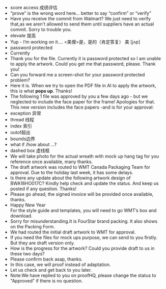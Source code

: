 - score access  成绩评估
- “prove” is the wrong word here… better to say “confirm” or “verify”
- Have you receive the commit from Walmart? We just need to verify that,as we aren't allowed to send them until suppliers
have an actual commit. Sorry to trouble you.
- elevate 提高
- Yup - I’m working on it…. <美俚>是，是的（肯定答复） 美 [jʌp]
- password protected 
- Currently 
- Thank you for the file. Currently it is password protected so I am unable to apply the artwork. Could you get me that password, please. Thank you!
- Can you forward me a screen-shot for your password protected problem?
- Here it is. When we try to open the PDF file in AI to apply the artwork, this is what **pops up**. Thanks!
- The following 1 file was approved by you a few days ago - but we neglected to include the face paper for the frame! Apologies for that. This new version includes the face papers -and is for your approval:
- exception 异常
- thread 线程
- index 索引
- outof超出
- bounds边界
- what if /how about ...?
- dashed box 虚线框
- We will take photo for the actual wreath with mock up hang tag for you reference once available, many thanks.
- The draft artwork was routed to WMT Canada Packaging Team for approval. Due to the holiday last week, it has some delays.
- Is there any update about the following artwork design of BWA18HO017C? Kindly help check and update the status. And keep us posted if any question. Thanks!
- Please go ahead, the signed invoice will be provided once available, thanks.
- Happy New Year<br>
For the style guide and templates, you will need to go WMT’s box and download. 
- Sorry for misunderstanding.It is FourStar brand packing. It also shows on the Packing Form.
- We had routed the initial draft artwork to WMT for approval.
- If you need the files for mock ups purpose, we can send to you firstly. But they are draft version only.
- How is the progress for the artwork? Could you provide draft to us in these two days? 
- Please confirm back asap, thanks.
- In this case, we will proof instead of adaptation.
- Let us check and get back to you later.
- Note:We have replied to you on proofHQ, please change the status to "Approved" if there  is no question.



